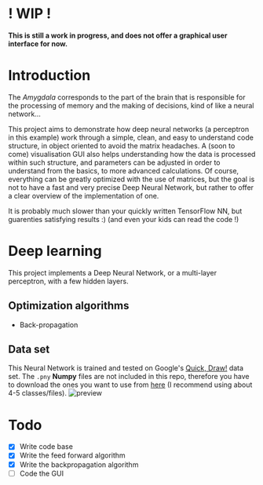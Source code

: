 # ! WIP !
**This is still a work in progress, and does not offer a graphical user interface for now.**

# Introduction
The *Amygdala* corresponds to the part of the brain that is responsible for the processing of memory and the making of decisions, kind of like a neural network...

This project aims to demonstrate how deep neural networks (a perceptron in this example) work through a simple, clean, and easy to understand code structure, in object oriented to avoid the matrix headaches. A (soon to come) visualisation GUI also helps understanding how the data is processed within such structure, and parameters can be adjusted in order to understand from the basics, to more advanced calculations. Of course, everything can be greatly optimized with the use of matrices, but the goal is not to have a fast and very precise Deep Neural Network, but rather to offer a clear overview of the implementation of one.

It is probably much slower than your quickly written TensorFlow NN, but guarenties satisfying results :) (and even your kids can read the code !)

# Deep learning
This project implements a Deep Neural Network, or a multi-layer perceptron, with a few hidden layers.
## Optimization algorithms
 * Back-propagation

## Data set
This Neural Network is trained and tested on Google's [Quick, Draw!](https://github.com/googlecreativelab/quickdraw-dataset) data set. The `.pny` **Numpy** files are not included in this repo, therefore you have to download the ones you want to use from [here](https://console.cloud.google.com/storage/browser/quickdraw_dataset/full/numpy_bitmap) (I recommend using about 4-5 classes/files).
![preview](https://github.com/googlecreativelab/quickdraw-dataset/blob/master/preview.jpg?raw=true)


# Todo

 - [x] Write code base
 - [x] Write the feed forward algorithm
 - [x] Write the backpropagation algorithm
 - [ ] Code the GUI
